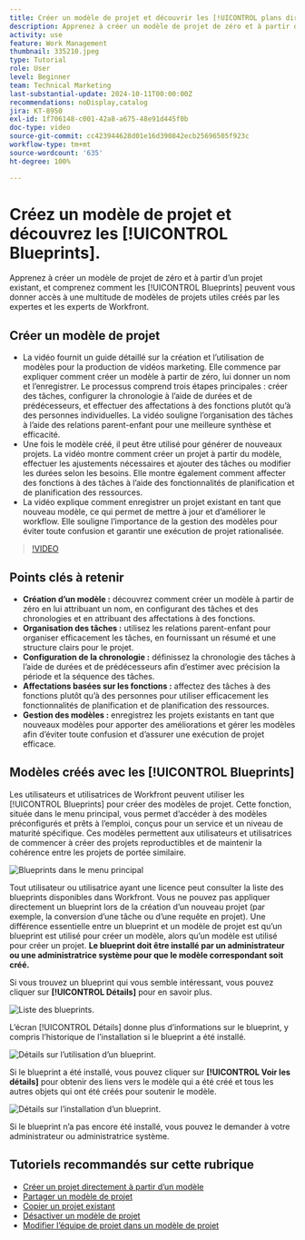 ```yaml
---
title: Créer un modèle de projet et découvrir les [!UICONTROL plans directeurs]
description: Apprenez à créer un modèle de projet de zéro et à partir d’un projet existant, et comprenez comment les [!UICONTROL Blueprints] peuvent vous donner accès à une multitude de modèles de projets utiles créés par les expertes et les experts de Workfront.
activity: use
feature: Work Management
thumbnail: 335210.jpeg
type: Tutorial
role: User
level: Beginner
team: Technical Marketing
last-substantial-update: 2024-10-11T00:00:00Z
recommendations: noDisplay,catalog
jira: KT-8950
exl-id: 1f706148-c001-42a8-a675-48e91d445f0b
doc-type: video
source-git-commit: cc423944628d01e16d390842ecb25696505f923c
workflow-type: tm+mt
source-wordcount: '635'
ht-degree: 100%

---
```


# Créez un modèle de projet et découvrez les [!UICONTROL Blueprints].


Apprenez à créer un modèle de projet de zéro et à partir d’un projet existant, et comprenez comment les [!UICONTROL Blueprints] peuvent vous donner accès à une multitude de modèles de projets utiles créés par les expertes et les experts de Workfront.

## Créer un modèle de projet

* La vidéo fournit un guide détaillé sur la création et l’utilisation de modèles pour la production de vidéos marketing. Elle commence par expliquer comment créer un modèle à partir de zéro, lui donner un nom et l’enregistrer. Le processus comprend trois étapes principales : créer des tâches, configurer la chronologie à l’aide de durées et de prédécesseurs, et effectuer des affectations à des fonctions plutôt qu’à des personnes individuelles. La vidéo souligne l’organisation des tâches à l’aide des relations parent-enfant pour une meilleure synthèse et efficacité.
* Une fois le modèle créé, il peut être utilisé pour générer de nouveaux projets. La vidéo montre comment créer un projet à partir du modèle, effectuer les ajustements nécessaires et ajouter des tâches ou modifier les durées selon les besoins. Elle montre également comment affecter des fonctions à des tâches à l’aide des fonctionnalités de planification et de planification des ressources.
* La vidéo explique comment enregistrer un projet existant en tant que nouveau modèle, ce qui permet de mettre à jour et d’améliorer le workflow. Elle souligne l’importance de la gestion des modèles pour éviter toute confusion et garantir une exécution de projet rationalisée.

>[!VIDEO](https://video.tv.adobe.com/v/335210/?quality=12&learn=on&enablevpops=0)

## Points clés à retenir

* **Création d’un modèle :** découvrez comment créer un modèle à partir de zéro en lui attribuant un nom, en configurant des tâches et des chronologies et en attribuant des affectations à des fonctions.
* **Organisation des tâches :** utilisez les relations parent-enfant pour organiser efficacement les tâches, en fournissant un résumé et une structure clairs pour le projet.
* **Configuration de la chronologie :** définissez la chronologie des tâches à l’aide de durées et de prédécesseurs afin d’estimer avec précision la période et la séquence des tâches.
* **Affectations basées sur les fonctions :** affectez des tâches à des fonctions plutôt qu’à des personnes pour utiliser efficacement les fonctionnalités de planification et de planification des ressources.
* **Gestion des modèles :** enregistrez les projets existants en tant que nouveaux modèles pour apporter des améliorations et gérer les modèles afin d’éviter toute confusion et d’assurer une exécution de projet efficace.


## Modèles créés avec les [!UICONTROL Blueprints]

Les utilisateurs et utilisatrices de Workfront peuvent utiliser les [!UICONTROL Blueprints] pour créer des modèles de projet. Cette fonction, située dans le menu principal, vous permet d’accéder à des modèles préconfigurés et prêts à l’emploi, conçus pour un service et un niveau de maturité spécifique. Ces modèles permettent aux utilisateurs et utilisatrices de commencer à créer des projets reproductibles et de maintenir la cohérence entre les projets de portée similaire.

![Blueprints dans le menu principal](assets/pt-blueprints-01.png)

Tout utilisateur ou utilisatrice ayant une licence peut consulter la liste des blueprints disponibles dans Workfront. Vous ne pouvez pas appliquer directement un blueprint lors de la création d’un nouveau projet (par exemple, la conversion d’une tâche ou d’une requête en projet). Une différence essentielle entre un blueprint et un modèle de projet est qu’un blueprint est utilisé pour créer un modèle, alors qu’un modèle est utilisé pour créer un projet. **Le blueprint doit être installé par un administrateur ou une administratrice système pour que le modèle correspondant soit créé.**

Si vous trouvez un blueprint qui vous semble intéressant, vous pouvez cliquer sur **[!UICONTROL Détails]** pour en savoir plus.

![Liste des blueprints](assets/pt-blueprints-02.png).

L’écran [!UICONTROL Détails] donne plus d’informations sur le blueprint, y compris l’historique de l’installation si le blueprint a été installé.

![Détails sur l’utilisation d’un blueprint](assets/pt-blueprints-03.png).

Si le blueprint a été installé, vous pouvez cliquer sur **[!UICONTROL Voir les détails]** pour obtenir des liens vers le modèle qui a été créé et tous les autres objets qui ont été créés pour soutenir le modèle.

![Détails sur l’installation d’un blueprint](assets/pt-blueprints-04.png).

Si le blueprint n’a pas encore été installé, vous pouvez le demander à votre administrateur ou administratrice système.

## Tutoriels recommandés sur cette rubrique

* [Créer un projet directement à partir d’un modèle](/help/manage-work/create-and-manage-project-templates/create-a-project-directly-from-a-template.md)
* [Partager un modèle de projet](/help/manage-work/create-and-manage-project-templates/share-a-project-template.md)
* [Copier un projet existant](/help/manage-work/manage-projects/copy-an-existing-project.md)
* [Désactiver un modèle de projet](/help/manage-work/create-and-manage-project-templates/deactivate-a-project-template.md)
* [Modifier l’équipe de projet dans un modèle de projet](/help/manage-work/create-and-manage-project-templates/edit-the-project-team-in-a-project-template.md)
